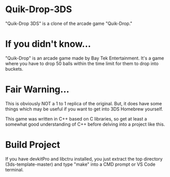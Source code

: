 # Quik-Drop-3DS
"Quik-Drop 3DS" is a clone of the arcade game "Quik-Drop."

# If you didn't know...
"Quik-Drop" is an arcade game made by Bay Tek Entertainment.
It's a game where you have to drop 50 balls within the time limit 
for them to drop into buckets.

# Fair Warning...
This is obviously NOT a 1 to 1 replica of the original.
But, it does have some things which may be useful if
you want to get into 3DS Homebrew yourself.

This game was written in C++ based on C libraries,
so get at least a somewhat good understanding of
C++ before delving into a project like this.

# Build Project
If you have devkitPro and libctru installed, you just extract
the top directory (3ds-template-master) and
type "make" into a CMD prompt or VS Code
terminal.
